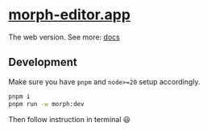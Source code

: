 # [morph-editor.app](https://morph-editor.app)

The web version. See more: [docs](https://tinymorph.aarnphm.xyz)

## Development

Make sure you have `pnpm` and `node>=20` setup accordingly.

```bash
pnpm i
pnpm run -w morph:dev
```

Then follow instruction in terminal :smiley:
